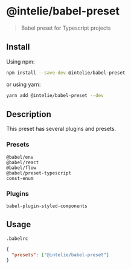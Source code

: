 # @intelie/babel-preset

> Babel preset for Typescript projects

## Install

Using npm:

```sh
npm install --save-dev @intelie/babel-preset
```

or using yarn:

```sh
yarn add @intelie/babel-preset --dev
```

## Description

This preset has several plugins and presets.


### Presets

    @babel/env
    @babel/react
    @babel/flow
    @babel/preset-typescript
    const-enum

### Plugins

    babel-plugin-styled-components


## Usage


`.babelrc`

```json
{
  "presets": ["@intelie/babel-preset"]
}
```
